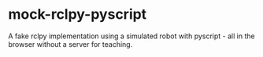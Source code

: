 # mock-rclpy-pyscript
A fake rclpy implementation using a simulated robot with pyscript - all in the browser without a server for teaching.
